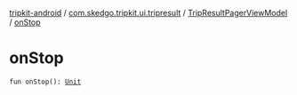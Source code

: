[tripkit-android](../../index.md) / [com.skedgo.tripkit.ui.tripresult](../index.md) / [TripResultPagerViewModel](index.md) / [onStop](./on-stop.md)

# onStop

`fun onStop(): `[`Unit`](https://kotlinlang.org/api/latest/jvm/stdlib/kotlin/-unit/index.html)